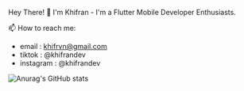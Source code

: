 Hey There! 👋
I'm Khifran - I'm a Flutter Mobile Developer Enthusiasts.

📫 How to reach me:
  - email     : khifrvn@gmail.com
  - tiktok    : @khifrandev
  - instagram : @khifrandev

![Anurag's GitHub stats](https://github-readme-stats.vercel.app/api?username=khifrvn&show=reviews&show_icons=true&theme=merko)

